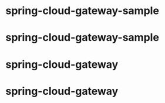 # spring-cloud-gateway-sample
# spring-cloud-gateway-sample
# spring-cloud-gateway
# spring-cloud-gateway
